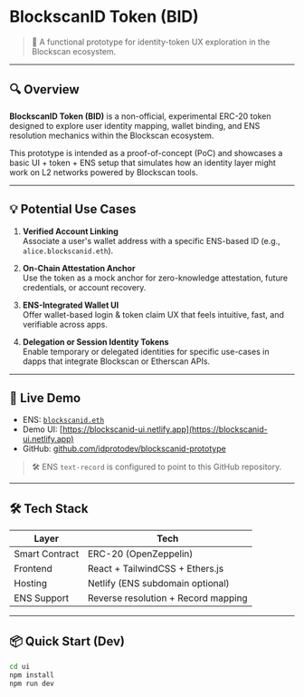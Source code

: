 # BlockscanID Token (BID)

> 🧪 A functional prototype for identity-token UX exploration in the Blockscan ecosystem.

---

## 🔍 Overview

**BlockscanID Token (BID)** is a non-official, experimental ERC-20 token designed to explore user identity mapping, wallet binding, and ENS resolution mechanics within the Blockscan ecosystem.

This prototype is intended as a proof-of-concept (PoC) and showcases a basic UI + token + ENS setup that simulates how an identity layer might work on L2 networks powered by Blockscan tools.

---

## 💡 Potential Use Cases

1. **Verified Account Linking**  
   Associate a user's wallet address with a specific ENS-based ID (e.g., `alice.blockscanid.eth`).

2. **On-Chain Attestation Anchor**  
   Use the token as a mock anchor for zero-knowledge attestation, future credentials, or account recovery.

3. **ENS-Integrated Wallet UI**  
   Offer wallet-based login & token claim UX that feels intuitive, fast, and verifiable across apps.

4. **Delegation or Session Identity Tokens**  
   Enable temporary or delegated identities for specific use-cases in dapps that integrate Blockscan or Etherscan APIs.

---

## 🚀 Live Demo

- ENS: [`blockscanid.eth`](https://app.ens.domains/name/blockscanid.eth)
- Demo UI: [https://blockscanid-ui.netlify.app](https://blockscanid-ui.netlify.app)
- GitHub: [github.com/idprotodev/blockscanid-prototype](https://github.com/idprotodev/blockscanid-prototype)

> 🛠 ENS `text-record` is configured to point to this GitHub repository.

---

## 🛠 Tech Stack

| Layer         | Tech                |
|---------------|---------------------|
| Smart Contract | ERC-20 (OpenZeppelin) |
| Frontend       | React + TailwindCSS + Ethers.js |
| Hosting        | Netlify (ENS subdomain optional) |
| ENS Support    | Reverse resolution + Record mapping |

---

## 📦 Quick Start (Dev)

```bash
cd ui
npm install
npm run dev
